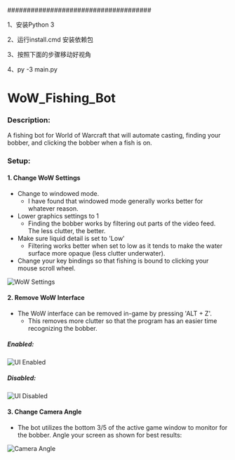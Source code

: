 #####################################
  
1、安装Python 3
  
2、运行install.cmd 安装依赖包
  
3、按照下面的步骤移动好视角
  
4、py -3 main.py 



# WoW_Fishing_Bot

### Description:
  A fishing bot for World of Warcraft that will automate casting, finding your bobber, and clicking the bobber when a fish is on.


### Setup:
  #### 1. Change WoW Settings
  
  * Change to windowed mode.
      - I have found that windowed mode generally works better for whatever reason.
  * Lower graphics settings to 1
      - Finding the bobber works by filtering out parts of the video feed. The less clutter, the better.
  * Make sure liquid detail is set to 'Low'
      - Filtering works better when set to low as it tends to make the water surface more opaque (less clutter underwater).
  * Change your key bindings so that fishing is bound to clicking your mouse scroll wheel.
  
![WoW Settings](https://github.com/raidensan91/WoW_Fishing_Bot/blob/master/var/Settings.PNG)

  #### 2. Remove WoW Interface
  
  * The WoW interface can be removed in-game by pressing 'ALT + Z'.
      - This removes more clutter so that the program has an easier time recognizing the bobber.
##### Enabled:
![UI Enabled](https://github.com/raidensan91/WoW_Fishing_Bot/blob/master/var/UI_Enabled.PNG)
##### Disabled:
![UI Disabled](https://github.com/raidensan91/WoW_Fishing_Bot/blob/master/var/UI_Disabled.PNG)

  #### 3. Change Camera Angle
  
  * The bot utilizes the bottom 3/5 of the active game window to monitor for the bobber. Angle your screen as shown for best results:
  
![Camera Angle](https://github.com/raidensan91/WoW_Fishing_Bot/blob/master/var/Camera_Angle.PNG)


